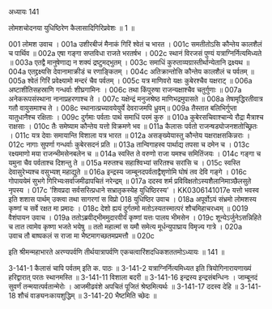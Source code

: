 अध्यायः 141

लोमशचोदनया युधिष्ठिरेण कैलासादिगिरिप्रवेशः ॥ 1 ॥

001 लोमश उवाच ।
001a उशीरबीजं मैनाकं गिरिं श्वेतं च भारत ।
001c समतीतोऽसि कौन्तेय कालशैलं च पार्थिव ॥
002a एषा गङ्गा सप्तविधा राजते भरतर्षभ ।
002c स्थानं विरजसं पुण्यं यत्राग्निर्नित्यमिध्यते ॥
003a  एतद्वै मानुषेणाद्य न शक्यं द्रष्टुमद्भुतम् ।
003c समाधिं कुरुताव्यग्रास्तीर्थान्येतानि द्रक्ष्यथ ॥
004a एतद्द्रक्ष्यसि देवानामाक्रीडं च रणाङ्कितम् ।
004c अतिक्रान्तोसि कौन्तेय कालशैलं च पर्वतम् ॥
005a श्वेतं गिरिं प्रवेक्ष्यामो मन्दरं चैव पर्वतम् ।
005c यत्र माणिवरो यक्षः कुबेरश्चैव यक्षराट् ॥
006a अष्टाशीतिसहस्राणि गन्धर्वाः शीघ्रगामिनः ।
006c तथा किंपुरुषा राजन्यक्षाश्चैव चतुर्गुणाः ॥
007a अनेकरूपसंस्थाना नानाप्रहरणाश्च ते ।
007c यक्षेन्द्रं मनुजश्रेष्ठ माणिभद्रमुपासते ॥
008a तेषामृद्धिरतीवात्र गतौ वायुसमाश्च ते ।
008c स्थानात्प्रच्यावयेयुर्ये  देवराजमपि ध्रुवम्॥
009a  तैस्तात बलिभिर्गुप्ता यातुधानैश्च रक्षिताः ।
009c दुर्गमाः पर्वताः पार्थ समाधिं परमं कुरु ॥
010a कुबेरसचिवाश्चान्ये रौद्रा मैत्राश्च राक्षसाः ।
010c तैः समेष्याम कौन्तेय यत्तो विक्रमणे भव ॥
011a कैलासः पर्वतो राजन्षड्योजनशतोच्छ्रितः ।
011c यत्र देवाः समायान्ति विशाला यत्र भारत ॥
012a असङ्ख्येयास्तु कौन्तेय यक्षराक्षसकिन्नराः ।
012c नागाः सुपर्णा गन्धर्वाः कुबेरसदनं प्रति ॥
013a तान्विगाहस्व पार्थाद्य तपसा च दमेन च ।
013c रक्ष्यमाणो मया राजन्भीमसेनबलेन च ॥
014a स्वस्ति ते वरुणो राजा यमश्च समितिंजयः ।
014c गङ्गा च यमुना चैव पर्वताश्च दिशन्तु ते ॥
015a मरुतश्च सहाश्विभ्यां सरितश्च सरांसि च ।
015c स्वस्ति देवासुरेभ्यश्च वसुभ्यश् महाद्युते ॥
016a इन्द्रस्य जाम्बूनदपर्वताद्वैशृणोमि घोषं तव देवि गङ्गे ।
016c गोपाययेमं सुभगे गिरिभ्यःसर्वाजमीढापचितं नरेन्द्रम् ॥
017a ददस्व शर्म प्रविविक्षतोऽस्यशैलानिमाञ्छैलसुते नृपस्य ।
017c \'शिवप्रदा सर्वसरित्प्रधाने सभ्रातृकस्येह युधिष्ठिरस्य\' ।
 KK0306141017e यत्तो भवस्व इति शशास पार्थम्  उक्त्वा तथा सागरगां स विप्रो
018 युधिष्ठिर उवाच ।
018a अपूर्वोऽयं संभ्रमो लोमशस्य कृष्णां च सर्वे रक्षत मा प्रमादः ।
018c देशो ह्ययं दुर्गतमो मतोऽस्यतस्मात्परं शौचमिहाचरध्वम् ॥
0019 वैशंपायन उवाच ।
019a ततोऽब्रवीद्भीममुदारवीर्यं कृष्णां यत्तः पालय भीमसेन ।
019c शून्येऽर्जुनेऽसन्निहिते च तात त्वामेव कृष्णा भजते भयेषु ॥
ततो महात्मां स यमौ समेत्य मूर्धन्युपाघ्राय विमृज्य गात्रे ।	020a  
उवाच तौ बाष्पकलं स राजा मा भैष्टमागच्छतमप्रमत्तौ ॥	020c  

इति श्रीमन्महाभारते अरण्यपर्वणि तीर्थयात्रापर्वणि एकचत्वारिंशदधिकशततमोऽध्यायः ॥ 141 ॥

3-141-1 कैलासं चापि पर्वतम् इति क. पाठः ॥ 3-141-2 यत्राग्निर्नित्यमिध्यत इति त्रियोगिनारायणाख्यं हरिद्वारात् परतः स्थानमस्ति ॥ 3-141-11 विशाला बदरी ॥ 3-141-16 इन्द्रस्य इन्द्रसंबन्धिनः । जाम्बूनदं सुवर्णं तन्मयात्पर्वतान्मेरोः । आजमीढवंशे अपचितं पूजितं श्रेष्ठमित्यर्थः ॥ 3-141-17 ददस्व देहि ॥ 3-141-18 शौचं वाङ्यनःकायशुद्धिम् ॥ 3-141-20 भैष्टमिति च्छेदः ॥

